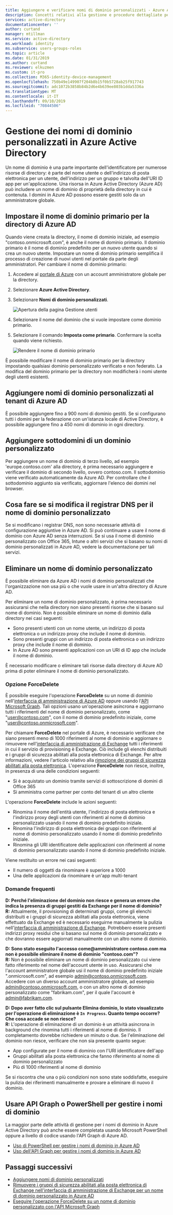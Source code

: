 ```yaml
---
title: Aggiungere e verificare nomi di dominio personalizzati - Azure Active Directory | Microsoft Docs
description: Concetti relativi alla gestione e procedure dettagliate per gestire un nome di dominio in Azure Active Directory
services: active-directory
documentationcenter: ''
author: curtand
manager: mtillman
ms.service: active-directory
ms.workload: identity
ms.subservice: users-groups-roles
ms.topic: article
ms.date: 01/31/2019
ms.author: curtand
ms.reviewer: elkuzmen
ms.custom: it-pro
ms.collection: M365-identity-device-management
ms.openlocfilehash: 750b49e149907f204b8b15f0b5728ab25f917743
ms.sourcegitcommit: adc1072b3858b84b2d6e4b639ee803b1dda5336a
ms.translationtype: MT
ms.contentlocale: it-IT
ms.lasthandoff: 09/10/2019
ms.locfileid: "70844506"
---
```

# <a name="managing-custom-domain-names-in-your-azure-active-directory"></a>Gestione dei nomi di dominio personalizzati in Azure Active Directory

Un nome di dominio è una parte importante dell'identificatore per numerose risorse di directory: è parte del nome utente o dell'indirizzo di posta elettronica per un utente, dell'indirizzo per un gruppo e talvolta dell'URI ID app per un'applicazione. Una risorsa in Azure Active Directory (Azure AD) può includere un nome di dominio di proprietà della directory in cui è contenuta. I domini in Azure AD possono essere gestiti solo da un amministratore globale.

## <a name="set-the-primary-domain-name-for-your-azure-ad-directory"></a>Impostare il nome di dominio primario per la directory di Azure AD

Quando viene creata la directory, il nome di dominio iniziale, ad esempio "contoso.onmicrosoft.com", è anche il nome di dominio primario. Il dominio primario è il nome di dominio predefinito per un nuovo utente quando si crea un nuovo utente. Impostare un nome di dominio primario semplifica il processo di creazione di nuovi utenti nel portale da parte degli amministratori. Per cambiare il nome di dominio primario:

1. Accedere al [portale di Azure](https://portal.azure.com) con un account amministratore globale per la directory.
2. Selezionare **Azure Active Directory**.
3. Selezionare **Nomi di dominio personalizzati**.
  
   ![Apertura della pagina Gestione utenti](./media/domains-manage/add-custom-domain.png)
4. Selezionare il nome del dominio che si vuole impostare come dominio primario.
5. Selezionare il comando **Imposta come primario**. Confermare la scelta quando viene richiesto.
  
   ![Rendere il nome di dominio primario](./media/domains-manage/make-primary-domain.png)

È possibile modificare il nome di dominio primario per la directory impostando qualsiasi dominio personalizzato verificato e non federato. La modifica del dominio primario per la directory non modificherà i nomi utente degli utenti esistenti.

## <a name="add-custom-domain-names-to-your-azure-ad-tenant"></a>Aggiungere nomi di dominio personalizzati al tenant di Azure AD

È possibile aggiungere fino a 900 nomi di dominio gestiti. Se si configurano tutti i domini per la federazione con un'istanza locale di Active Directory, è possibile aggiungere fino a 450 nomi di dominio in ogni directory.

## <a name="add-subdomains-of-a-custom-domain"></a>Aggiungere sottodomini di un dominio personalizzato

Per aggiungere un nome di dominio di terzo livello, ad esempio 'europe.contoso.com' alla directory, è prima necessario aggiungere e verificare il dominio di secondo livello, ovvero contoso.com. Il sottodominio viene verificato automaticamente da Azure AD. Per controllare che il sottodominio aggiunto sia verificato, aggiornare l'elenco dei domini nel browser.

## <a name="what-to-do-if-you-change-the-dns-registrar-for-your-custom-domain-name"></a>Cosa fare se si modifica il registrar DNS per il nome di dominio personalizzato

Se si modificano i registrar DNS, non sono necessarie attività di configurazione aggiuntive in Azure AD. Si può continuare a usare il nome di dominio con Azure AD senza interruzioni. Se si usa il nome di dominio personalizzato con Office 365, Intune o altri servizi che si basano su nomi di dominio personalizzati in Azure AD, vedere la documentazione per tali servizi.

## <a name="delete-a-custom-domain-name"></a>Eliminare un nome di dominio personalizzato

È possibile eliminare da Azure AD i nomi di dominio personalizzati che l'organizzazione non usa più o che vuole usare in un'altra directory di Azure AD.

Per eliminare un nome di dominio personalizzato, è prima necessario assicurarsi che nella directory non siano presenti risorse che si basano sul nome di dominio. Non è possibile eliminare un nome di dominio dalla directory nei casi seguenti:

* Sono presenti utenti con un nome utente, un indirizzo di posta elettronica o un indirizzo proxy che include il nome di dominio.
* Sono presenti gruppi con un indirizzo di posta elettronica o un indirizzo proxy che include il nome di dominio.
* In Azure AD sono presenti applicazioni con un URI di ID app che include il nome di dominio.

È necessario modificare o eliminare tali risorse dalla directory di Azure AD prima di poter eliminare il nome di dominio personalizzato.

### <a name="forcedelete-option"></a>Opzione ForceDelete

È possibile eseguire l'operazione **ForceDelete** su un nome di dominio nell'[interfaccia di amministrazione di Azure AD](https://aad.portal.azure.com) oppure usando l'[API Microsoft Graph](https://docs.microsoft.com/graph/api/domain-forcedelete?view=graph-rest-beta). Tali opzioni usano un'operazione asincrona e aggiornano tutti i riferimenti del nome di dominio personalizzato, come "user@contoso.com", con il nome di dominio predefinito iniziale, come "user@contoso.onmicrosoft.com". 

Per chiamare **ForceDelete** nel portale di Azure, è necessario verificare che siano presenti meno di 1000 riferimenti al nome di dominio e aggiornare o rimuovere nell'[interfaccia di amministrazione di Exchange](https://outlook.office365.com/ecp/) tutti i riferimenti in cui il servizio di provisioning è Exchange. Ciò include gli elenchi distribuiti e i gruppi di sicurezza abilitati alla posta elettronica di Exchange. Per altre informazioni, vedere l'articolo relativo alla [rimozione dei gruppi di sicurezza abilitati alla posta elettronica](https://technet.microsoft.com/library/bb123521(v=exchg.160).aspx#Remove%20mail-enabled%20security%20groups). L'operazione **ForceDelete** non riesce, inoltre, in presenza di una delle condizioni seguenti:

* Si è acquistato un dominio tramite servizi di sottoscrizione di domini di Office 365
* Si amministra come partner per conto del tenant di un altro cliente

L'operazione **ForceDelete** include le azioni seguenti:

* Rinomina il nome dell'entità utente, l'indirizzo di posta elettronica e l'indirizzo proxy degli utenti con riferimenti al nome di dominio personalizzato usando il nome di dominio predefinito iniziale.
* Rinomina l'indirizzo di posta elettronica dei gruppi con riferimenti al nome di dominio personalizzato usando il nome di dominio predefinito iniziale.
* Rinomina gli URI identificatore delle applicazioni con riferimenti al nome di dominio personalizzato usando il nome di dominio predefinito iniziale.

Viene restituito un errore nei casi seguenti:

* Il numero di oggetti da rinominare è superiore a 1000
* Una delle applicazioni da rinominare è un'app multi-tenant

### <a name="frequently-asked-questions"></a>Domande frequenti

**D: Perché l'eliminazione del dominio non riesce e genera un errore che indica la presenza di gruppi gestiti da Exchange per il nome di dominio?** <br>
**R:** Attualmente, il provisioning di determinati gruppi, come gli elenchi distribuiti e i gruppi di sicurezza abilitati alla posta elettronica, viene effettuato da Exchange ed è necessario eseguirne manualmente la pulizia nell'[interfaccia di amministrazione di Exchange](https://outlook.office365.com/ecp/). Potrebbero essere presenti indirizzi proxy residui che si basano sul nome di dominio personalizzato e che dovranno essere aggiornati manualmente con un altro nome di dominio. 

**D: Sono stato eseguito l'accesso come\@amministratore contoso.com ma non è possibile eliminare il nome di dominio "contoso.com"?**<br>
**R:** Non è possibile eliminare un nome di dominio personalizzato cui viene fatto riferimento nel nome dell'account utente in uso. Assicurarsi che l'account amministratore globale usi il nome di dominio predefinito iniziale ".onmicrosoft.com", ad esempio admin@contoso.onmicrosoft.com. Accedere con un diverso account amministratore globale, ad esempio admin@contoso.onmicrosoft.com, o con un altro nome di dominio personalizzato come "fabrikam.com", per il quale l'account è admin@fabrikam.com.

**D: Dopo aver fatto clic sul pulsante Elimina dominio, lo stato visualizzato per l'operazione di eliminazione è `In Progress`. Quanto tempo occorre? Che cosa accade se non riesce?**<br>
**R:** L'operazione di eliminazione di un dominio è un attività asincrona in background che rinomina tutti i riferimenti al nome di dominio. Il completamento dovrebbe richiedere un minuto o due. Se l'eliminazione del dominio non riesce, verificare che non sia presente quanto segue:

* App configurate per il nome di dominio con l'URI identificatore dell'app
* Gruppi abilitati alla posta elettronica che fanno riferimento al nome di dominio personalizzato
* Più di 1000 riferimenti al nome di dominio

Se si riscontra che una o più condizioni non sono state soddisfatte, eseguire la pulizia dei riferimenti manualmente e provare a eliminare di nuovo il dominio.

## <a name="use-powershell-or-graph-api-to-manage-domain-names"></a>Usare API Graph o PowerShell per gestire i nomi di dominio

La maggior parte delle attività di gestione per i nomi di dominio in Azure Active Directory può anche essere completata usando Microsoft PowerShell oppure a livello di codice usando l'API Graph di Azure AD.

* [Uso di PowerShell per gestire i nomi di dominio in Azure AD](https://docs.microsoft.com/powershell/module/azuread/?view=azureadps-2.0#domains)
* [Uso dell'API Graph per gestire i nomi di dominio in Azure AD](https://msdn.microsoft.com/Library/Azure/Ad/Graph/api/domains-operations)

## <a name="next-steps"></a>Passaggi successivi

* [Aggiungere nomi di dominio personalizzati](/azure/active-directory/fundamentals/add-custom-domain?context=azure/active-directory/users-groups-roles/context/ugr-context)
* [Rimuovere i gruppi di sicurezza abilitati alla posta elettronica di Exchange nell'interfaccia di amministrazione di Exchange per un nome di dominio personalizzato in Azure AD](https://technet.microsoft.com/library/bb123521(v=exchg.160).aspx#Remove%20mail-enabled%20security%20groups)
* [Eseguire l'operazione ForceDelete su un nome di dominio personalizzato con l'API Microsoft Graph](https://docs.microsoft.com/graph/api/domain-forcedelete?view=graph-rest-beta)
